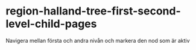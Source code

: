 # region-halland-tree-first-second-level-child-pages
Navigera mellan första och andra nivån och markera den nod som är aktiv
